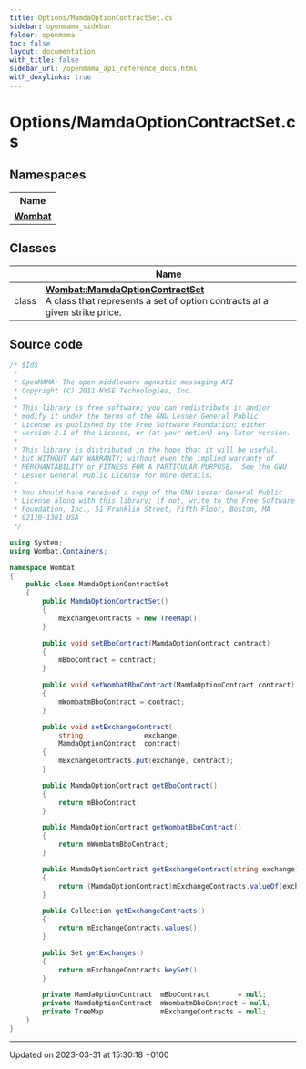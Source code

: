 ```yaml
---
title: Options/MamdaOptionContractSet.cs
sidebar: openmama_sidebar
folder: openmama
toc: false
layout: documentation
with_title: false
sidebar_url: /openmama_api_reference_docs.html
with_doxylinks: true
---
```


# Options/MamdaOptionContractSet.cs



## Namespaces

| Name           |
| -------------- |
| **[Wombat](namespaceWombat.html)**  |

## Classes

|                | Name           |
| -------------- | -------------- |
| class | **[Wombat::MamdaOptionContractSet](classWombat_1_1MamdaOptionContractSet.html)** <br>A class that represents a set of option contracts at a given strike price.  |




## Source code

```csharp
/* $Id$
 *
 * OpenMAMA: The open middleware agnostic messaging API
 * Copyright (C) 2011 NYSE Technologies, Inc.
 *
 * This library is free software; you can redistribute it and/or
 * modify it under the terms of the GNU Lesser General Public
 * License as published by the Free Software Foundation; either
 * version 2.1 of the License, or (at your option) any later version.
 *
 * This library is distributed in the hope that it will be useful,
 * but WITHOUT ANY WARRANTY; without even the implied warranty of
 * MERCHANTABILITY or FITNESS FOR A PARTICULAR PURPOSE.  See the GNU
 * Lesser General Public License for more details.
 *
 * You should have received a copy of the GNU Lesser General Public
 * License along with this library; if not, write to the Free Software
 * Foundation, Inc., 51 Franklin Street, Fifth Floor, Boston, MA
 * 02110-1301 USA
 */

using System;
using Wombat.Containers;

namespace Wombat
{
    public class MamdaOptionContractSet
    {
        public MamdaOptionContractSet()
        {
            mExchangeContracts = new TreeMap();
        }

        public void setBboContract(MamdaOptionContract contract)
        {
            mBboContract = contract;
        }

        public void setWombatBboContract(MamdaOptionContract contract)
        {
            mWombatmBboContract = contract;
        }

        public void setExchangeContract(
            string               exchange,
            MamdaOptionContract  contract)
        {
            mExchangeContracts.put(exchange, contract);
        }

        public MamdaOptionContract getBboContract()
        {
            return mBboContract;
        }

        public MamdaOptionContract getWombatBboContract()
        {
            return mWombatmBboContract;
        }

        public MamdaOptionContract getExchangeContract(string exchange)
        {
            return (MamdaOptionContract)mExchangeContracts.valueOf(exchange);
        }

        public Collection getExchangeContracts()
        {
            return mExchangeContracts.values();
        }

        public Set getExchanges()
        {
            return mExchangeContracts.keySet();
        }

        private MamdaOptionContract  mBboContract       = null;
        private MamdaOptionContract  mWombatmBboContract = null;
        private TreeMap              mExchangeContracts = null;
    }
}
```


-------------------------------

Updated on 2023-03-31 at 15:30:18 +0100
